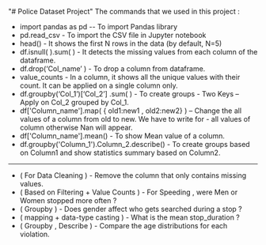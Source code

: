 "# Police Dataset Project" 
The commands that we used in this project :

- import pandas as pd -- To import Pandas library
- pd.read_csv - To import the CSV file in Jupyter notebook
- head() - It shows the first N rows in the data (by default, N=5)
- df.isnull( ).sum( ) - It detects the missing values from each column of the dataframe.
- df.drop(‘Col_name’ )   - To drop a column from dataframe.
- value_counts - In a column, it shows all the unique values with their count. It can be applied on a single column only.
- df.groupby(‘Col_1’)[‘Col_2’] .sum( ) - To create groups - Two Keys – Apply on Col_2 grouped by Col_1.
- df['Column_name'].map( { old1:new1 , old2:new2} ) – Change the all values of a column from old to new. We have to write for - all values of column otherwise Nan will appear.
- df['Column_name'].mean() - To show Mean value of a column.
- df.groupby('Column_1').Column_2.describe() - To create groups based on Column1 and show statistics summary based on Column2.


___________________________________________________________________________________________________________________________


- ( For Data Cleaning ) - Remove the column that only contains missing values.
- ( Based on Filtering + Value Counts ) - For Speeding , were Men or Women stopped more often ?
- ( Groupby ) - Does gender affect who gets searched during a stop ?
- ( mapping + data-type casting ) - What is the mean stop_duration ?
- ( Groupby , Describe ) - Compare the age distributions for each violation.

